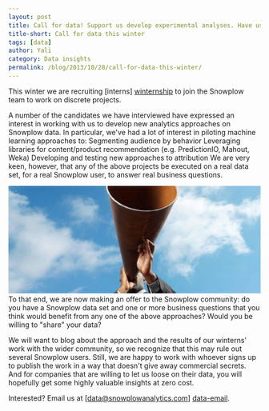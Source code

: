 ```yaml
---
layout: post
title: Call for data! Support us develop experimental analyses. Have us help you answer your toughest business questions.
title-short: Call for data this winter
tags: [data]
author: Yali
category: Data insights
permalink: /blog/2013/10/28/call-for-data-this-winter/
---
```


This winter we are recruiting [interns] [winternship] to join the Snowplow team to work on discrete projects.

A number of the candidates we have interviewed have expressed an interest in working with us to develop new analytics approaches on Snowplow data. In particular, we've had a lot of interest in piloting machine learning approaches to:
Segmenting audience by behavior
Leveraging libraries for content/product recommendation (e.g. PredictionIO, Mahout, Weka)
Developing and testing new approaches to attribution
We are very keen, however, that any of the above projects be executed on a real data set, for a real Snowplow user, to answer real business questions.

![call-for-data][call]
To that end, we are now making an offer to the Snowplow community: do you have a Snowplow data set and one or more business questions that you think would benefit from any one of the above approaches? Would you be willing to "share" your data?

We will want to blog about the approach and the results of our winterns' work with the wider community, so we recognize that this may rule out several Snowplow users. Still, we are happy to work with whoever signs up to publish the work in a way that doesn't give away commercial secrets. And for companies that are willing to let us loose on their data, you will hopefully get some highly valuable insights at zero cost.

Interested? Email us at [data@snowplowanalytics.com] [data-email].

[winternship]: http://snowplowanalytics.com/blog/2013/10/07/announcing-our-winter-open-source-internship-program/
[call]: /assets/img/blog/2013/10/call.jpg
[data-email]: mailto:data@snowplowanalytics.com
